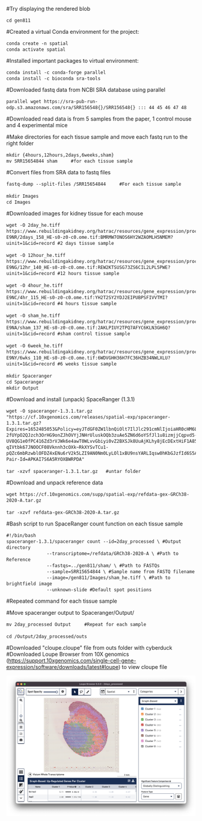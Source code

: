 #Try displaying the rendered blob

    cd gen811

#Created a virtual Conda environment for the project:

    conda create -n spatial
    conda activate spatial

#Installed important packages to virtual environment:

    conda install -c conda-forge parallel
    conda install -c bioconda sra-tools

#Downloaded fastq data from NCBI SRA database using parallel

    parallel wget https://sra-pub-run-odp.s3.amazonaws.com/sra/SRR156548{}/SRR156548{} ::: 44 45 46 47 48

#Downloaded read data is from 5 samples from the paper, 1 control mouse and 4 experimental mice

#Make directories for each tissue sample and move each fastq run to the right folder

    mkdir {4hours,12hours,2days,6weeks,sham}
    mv SRR15654844 sham     #for each tissue sample 

#Convert files from SRA data to fastq files

    fastq-dump --split-files /SRR15654844     #For each tissue sample

    mkdir Images
    cd Images

#Downloaded images for kidney tissue for each mouse

    wget -O 2day_he.tiff https://www.rebuildingakidney.org/hatrac/resources/gene_expression/processed_images/2021/09/17-E9NR/2days_158_HE-s0-z0-c0.ome.tif:BMRMW7ONOS6HY2WZAOMLH5NMEM?uinit=1&cid=record #2 days tissue sample
    
    wget -O 12hour_he.tiff https://www.rebuildingakidney.org/hatrac/resources/gene_expression/processed_images/2021/09/17-E9NG/12hr_140_HE-s0-z0-c0.ome.tif:REW2KTSUSG73ZS6CIL2LPL5PWE?uinit=1&cid=record #12 hours tissue sample

    wget -O 4hour_he.tiff https://www.rebuildingakidney.org/hatrac/resources/gene_expression/processed_images/2021/09/17-E9NC/4hr_115_HE-s0-z0-c0.ome.tif:YH2T2SY2YDJ2EIPUBPSFIVVTMI?uinit=1&cid=record #4 hours tissue sample

    wget -O sham_he.tiff https://www.rebuildingakidney.org/hatrac/resources/gene_expression/processed_images/2021/09/17-E9NA/sham_137_HE-s0-z0-c0.ome.tif:2AKLPIUY2TPQ7AFYC6KLN3GH6Q?uinit=1&cid=record #sham control tissue sample
    
    wget -O 6week_he.tiff https://www.rebuildingakidney.org/hatrac/resources/gene_expression/processed_images/2021/09/17-E9NY/6wks_110_HE-s0-z0-c0.ome.tif:6WDVGHH36H7FC36HZB34NWLXLU?uinit=1&cid=record #6 weeks tissue sample

    mkdir Spaceranger
    cd Spaceranger
    mkdir Output

#Download and install (unpack) SpaceRanger (1.3.1)

    wget -O spaceranger-1.3.1.tar.gz "https://cf.10xgenomics.com/releases/spatial-exp/spaceranger-1.3.1.tar.gz?Expires=1652485053&Policy=eyJTdGF0ZW1lbnQiOlt7IlJlc291cmNlIjoiaHR0cHM6Ly9jZi4xMHhnZW5vbWljcy5jb20vcmVsZWFzZXMvc3BhdGlhbC1leHAvc3BhY2VyYW5nZXItMS4zLjEudGFyLmd6IiwiQ29uZGl0aW9uIjp7IkRhdGVMZXNzVGhhbiI6eyJBV1M6RXBvY2hUaW1lIjoxNjUyNDg1MDUzfX19XX0_&Signature=KhWzVM4mRkVp74-2fUYpO2QJzch3OrHG9onZJhOVYjJNHrUluskOQb3zuAe5ZN6d6oYSfJl1u8izmjjCqpvd5-UV8QG1e0fPC416Zd3rVJWk6e4awT0WLvvGbiyi0vZ2BXSJk8UuAjKLhy8jEcDExtHiF1A85OWQA8y~j~fWLFBOKGqrwtjd567GNcoEFV3M32xGkslV17D74~mG0T9gn5VgdYQwBL72Sl1-qIVtbk67JNOOCF08Vknnh3cOXk~RkXYSvTCu1-pQZc6mbRzwblOFDZ4xENu6rV2k5LZI9AN0Nm0LyLOl1xBU9nsYARLIqsw0hKbGJzfId6S5AlZmwQ__&Key-Pair-Id=APKAI7S6A5RYOXBWRPDA"

    tar -xzvf spaceranger-1.3.1.tar.gz   #untar folder

#Download and unpack reference data

    wget https://cf.10xgenomics.com/supp/spatial-exp/refdata-gex-GRCh38-2020-A.tar.gz

    tar -xzvf refdata-gex-GRCh38-2020-A.tar.gz

#Bash script to run SpaceRanger count function on each tissue sample

    #!/bin/bash
    spaceranger-1.3.1/spaceranger count --id=2day_processed \ #Output directory
                   --transcriptome=/refdata/GRCh38-2020-A \ #Path to Reference
                   --fastqs=../gen811/sham/ \ #Path to FASTQs
                   --sample=SRR15654844 \ #Sample name from FASTQ filename
                   --image=/gen811/Images/sham_he.tiff \ #Path to brightfield image 
                   --unknown-slide #Default spot positions

#Repeated command for each tissue sample

#Move spaceranger output to Spaceranger/Output/

    mv 2day_processed Output     #Repeat for each sample

    cd /Output/2day_processed/outs

#Downloaded "cloupe.cloupe" file from outs folder with cyberduck
#Downloaded Loupe Browser from 10X genomics (https://support.10xgenomics.com/single-cell-gene-expression/software/downloads/latest#loupe) to view cloupe file 

![](/811_1.png)
